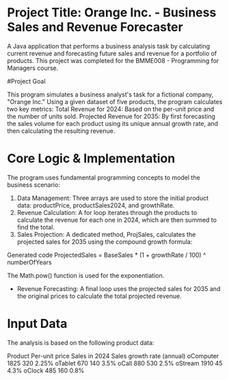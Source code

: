 # Project Title: Orange Inc. - Business Sales and Revenue Forecaster
A Java application that performs a business analysis task by calculating current revenue and forecasting future sales and revenue for a portfolio of products. This project was completed for the BMME008 - Programming for Managers course.

#Project Goal

This program simulates a business analyst's task for a fictional company, "Orange Inc." Using a given dataset of five products, the program calculates two key metrics:
Total Revenue for 2024: Based on the per-unit price and the number of units sold.
Projected Revenue for 2035: By first forecasting the sales volume for each product using its unique annual growth rate, and then calculating the resulting revenue.

# Core Logic & Implementation

The program uses fundamental programming concepts to model the business scenario:
1. Data Management: Three arrays are used to store the initial product data: productPrice, productSales2024, and growthRate.
2. Revenue Calculation: A for loop iterates through the products to calculate the revenue for each one in 2024, which are then summed to find the total.
3. Sales Projection: A dedicated method, ProjSales, calculates the projected sales for 2035 using the compound growth formula:

Generated code
ProjectedSales = BaseSales * (1 + growthRate / 100) ^ numberOfYears

The Math.pow() function is used for the exponentiation.

- Revenue Forecasting: A final loop uses the projected sales for 2035 and the original prices to calculate the total projected revenue.

# Input Data

The analysis is based on the following product data:

Product	Per-unit price	Sales in 2024	Sales growth rate (annual)
oComputer	1825	320	2.25%
oTablet	670	140	3.5%
oCall	880	530	2.5%
oStream	1910	45	4.3%
oClock	485	160	0.8%
